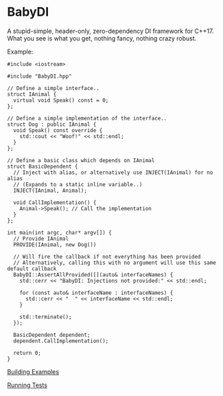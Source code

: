 
BabyDI
===================

A stupid-simple, header-only, zero-dependency DI framework for C++17. What you see is what you get, nothing fancy, nothing crazy robust.

Example:
```c++17
#include <iostream>

#include "BabyDI.hpp"

// Define a simple interface..
struct IAnimal {
  virtual void Speak() const = 0;
};

// Define a simple implementation of the interface..
struct Dog : public IAnimal {
  void Speak() const override {
    std::cout << "Woof!" << std::endl;
  }
};

// Define a basic class which depends on IAnimal
struct BasicDependent {
  // Inject with alias, or alternatively use INJECT(IAnimal) for no alias
  // (Expands to a static inline variable..)
  INJECT(IAnimal, Animal);

  void CallImplementation() {
    Animal->Speak(); // Call the implementation
  }
};

int main(int argc, char* argv[]) {
  // Provide IAnimal
  PROVIDE(IAnimal, new Dog())

  // Will fire the callback if not everything has been provided
  // Alternatively, calling this with no argument will use this same default callback
  BabyDI::AssertAllProvided([](auto& interfaceNames) {
    std::cerr << "BabyDI: Injections not provided:" << std::endl;

    for (const auto& interfaceName : interfaceNames) {
      std::cerr << "  " << interfaceName << std::endl;
    }

    std::terminate();
  });

  BasicDependent dependent;
  dependent.CallImplementation();

  return 0;
}
```

[Building Examples](examples/README.md)

[Running Tests](tests/README.md)
